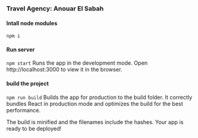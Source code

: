 ### Travel Agency: Anouar El Sabah

#### Intall node modules
 `npm i`

#### Run server
`npm start`
Runs the app in the development mode.
Open http://localhost:3000 to view it in the browser.


#### build the project
`npm run build`
Builds the app for production to the build folder.
It correctly bundles React in production mode and optimizes the build for the best performance.

The build is minified and the filenames include the hashes.
Your app is ready to be deployed!
